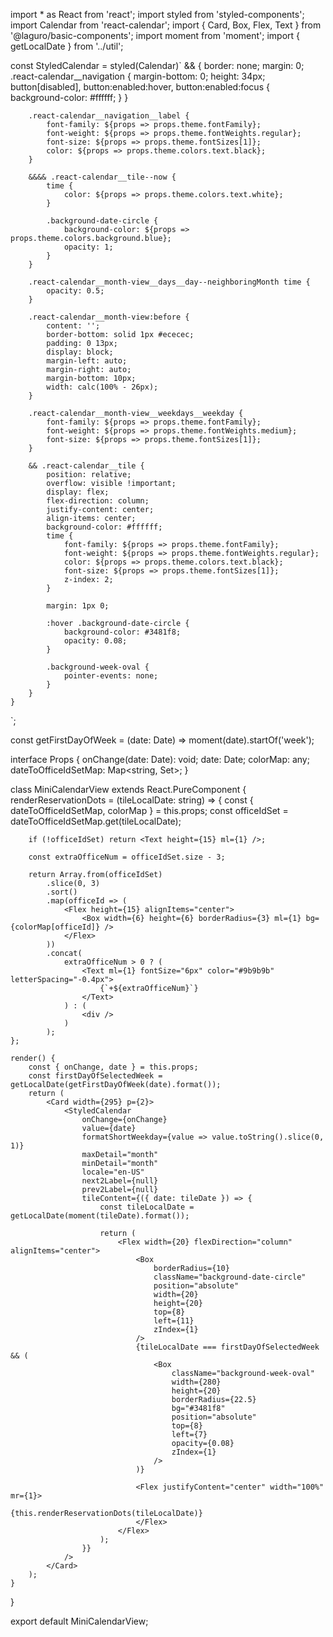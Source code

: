 import * as React from 'react';
import styled from 'styled-components';
import Calendar from 'react-calendar';
import { Card, Box, Flex, Text } from '@laguro/basic-components';
import moment from 'moment';
import { getLocalDate } from '../util';

const StyledCalendar = styled(Calendar)`
    && {
        border: none;
        margin: 0;
        .react-calendar__navigation {
            margin-bottom: 0;
            height: 34px;
            button[disabled],
            button:enabled:hover,
            button:enabled:focus {
                background-color: #ffffff;
            }
        }

        .react-calendar__navigation__label {
            font-family: ${props => props.theme.fontFamily};
            font-weight: ${props => props.theme.fontWeights.regular};
            font-size: ${props => props.theme.fontSizes[1]};
            color: ${props => props.theme.colors.text.black};
        }

        &&&& .react-calendar__tile--now {
            time {
                color: ${props => props.theme.colors.text.white};
            }

            .background-date-circle {
                background-color: ${props => props.theme.colors.background.blue};
                opacity: 1;
            }
        }

        .react-calendar__month-view__days__day--neighboringMonth time {
            opacity: 0.5;
        }

        .react-calendar__month-view:before {
            content: '';
            border-bottom: solid 1px #ececec;
            padding: 0 13px;
            display: block;
            margin-left: auto;
            margin-right: auto;
            margin-bottom: 10px;
            width: calc(100% - 26px);
        }

        .react-calendar__month-view__weekdays__weekday {
            font-family: ${props => props.theme.fontFamily};
            font-weight: ${props => props.theme.fontWeights.medium};
            font-size: ${props => props.theme.fontSizes[1]};
        }

        && .react-calendar__tile {
            position: relative;
            overflow: visible !important;
            display: flex;
            flex-direction: column;
            justify-content: center;
            align-items: center;
            background-color: #ffffff;
            time {
                font-family: ${props => props.theme.fontFamily};
                font-weight: ${props => props.theme.fontWeights.regular};
                color: ${props => props.theme.colors.text.black};
                font-size: ${props => props.theme.fontSizes[1]};
                z-index: 2;
            }

            margin: 1px 0;

            :hover .background-date-circle {
                background-color: #3481f8;
                opacity: 0.08;
            }

            .background-week-oval {
                pointer-events: none;
            }
        }
    }
`;

const getFirstDayOfWeek = (date: Date) => moment(date).startOf('week');

interface Props {
    onChange(date: Date): void;
    date: Date;
    colorMap: any;
    dateToOfficeIdSetMap: Map<string, Set<string>>;
}

class MiniCalendarView extends React.PureComponent<Props> {
    renderReservationDots = (tileLocalDate: string) => {
        const { dateToOfficeIdSetMap, colorMap } = this.props;
        const officeIdSet = dateToOfficeIdSetMap.get(tileLocalDate);

        if (!officeIdSet) return <Text height={15} ml={1} />;

        const extraOfficeNum = officeIdSet.size - 3;

        return Array.from(officeIdSet)
            .slice(0, 3)
            .sort()
            .map(officeId => (
                <Flex height={15} alignItems="center">
                    <Box width={6} height={6} borderRadius={3} ml={1} bg={colorMap[officeId]} />
                </Flex>
            ))
            .concat(
                extraOfficeNum > 0 ? (
                    <Text ml={1} fontSize="6px" color="#9b9b9b" letterSpacing="-0.4px">
                        {`+${extraOfficeNum}`}
                    </Text>
                ) : (
                    <div />
                )
            );
    };

    render() {
        const { onChange, date } = this.props;
        const firstDayOfSelectedWeek = getLocalDate(getFirstDayOfWeek(date).format());
        return (
            <Card width={295} p={2}>
                <StyledCalendar
                    onChange={onChange}
                    value={date}
                    formatShortWeekday={value => value.toString().slice(0, 1)}
                    maxDetail="month"
                    minDetail="month"
                    locale="en-US"
                    next2Label={null}
                    prev2Label={null}
                    tileContent={({ date: tileDate }) => {
                        const tileLocalDate = getLocalDate(moment(tileDate).format());

                        return (
                            <Flex width={20} flexDirection="column" alignItems="center">
                                <Box
                                    borderRadius={10}
                                    className="background-date-circle"
                                    position="absolute"
                                    width={20}
                                    height={20}
                                    top={8}
                                    left={11}
                                    zIndex={1}
                                />
                                {tileLocalDate === firstDayOfSelectedWeek && (
                                    <Box
                                        className="background-week-oval"
                                        width={280}
                                        height={20}
                                        borderRadius={22.5}
                                        bg="#3481f8"
                                        position="absolute"
                                        top={8}
                                        left={7}
                                        opacity={0.08}
                                        zIndex={1}
                                    />
                                )}

                                <Flex justifyContent="center" width="100%" mr={1}>
                                    {this.renderReservationDots(tileLocalDate)}
                                </Flex>
                            </Flex>
                        );
                    }}
                />
            </Card>
        );
    }
}

export default MiniCalendarView;
